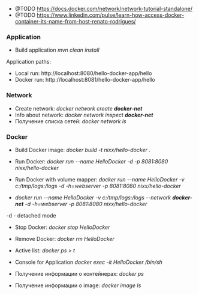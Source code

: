 - @TODO https://docs.docker.com/network/network-tutorial-standalone/
- @TODO https://www.linkedin.com/pulse/learn-how-access-docker-container-its-name-from-host-renato-rodrigues/

### Application
- Build application
_mvn clean install_

Application paths:
- Local run: http://localhost:8080/hello-docker-app/hello
- Docker run: http://localhost:8081/hello-docker-app/hello

### Network
- Create network: _docker network create **docker-net**_
- Info about network:  _docker network inspect **docker-net**_
- Получение списка сетей: _docker network ls_

### Docker

 - Build Docker image: 
_docker build -t nixx/hello-docker ._

 - Run Docker:
_docker run --name HelloDocker -d -p 8081:8080 nixx/hello-docker_

 - Run Docker with volume mapper:
_docker run --name HelloDocker -v c:/tmp/logs:/logs -d -h=webserver -p 8081:8080 nixx/hello-docker_

 - _docker run --name HelloDocker -v c:/tmp/logs:/logs --network **docker-net** -d -h=webserver -p 8081:8080 nixx/hello-docker_

-d - detached mode 

 - Stop Docker:
_docker stop HelloDocker_

 - Remove Docker:
_docker rm HelloDocker_

 - Active list:
_docker ps > t_

 - Console for Application
_docker exec -it HelloDocker /bin/sh_

- Получение информации о контейнерах: _docker ps_

- Получение информации о image: _docker image ls_ 


